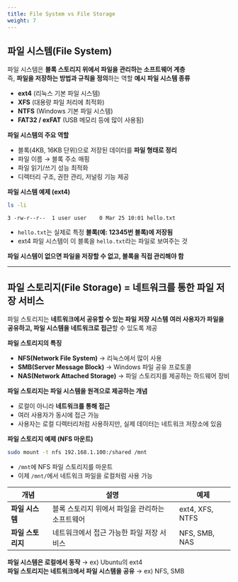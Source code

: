 ```yaml
---
title: File System vs File Storage
weight: 7
---
```



## 파일 시스템(File System)
파일 시스템은 **블록 스토리지 위에서 파일을 관리하는 소프트웨어 계층**  
즉, **파일을 저장하는 방법과 규칙을 정의**하는 역할
**예시 파일 시스템 종류**  
- **ext4** (리눅스 기본 파일 시스템)  
- **XFS** (대용량 파일 처리에 최적화)  
- **NTFS** (Windows 기본 파일 시스템)  
- **FAT32 / exFAT** (USB 메모리 등에 많이 사용됨)  

 **파일 시스템의 주요 역할**  
- 블록(4KB, 16KB 단위)으로 저장된 데이터를 **파일 형태로 정리**  
- 파일 이름 → 블록 주소 매핑  
- 파일 읽기/쓰기 성능 최적화  
- 디렉터리 구조, 권한 관리, 저널링 기능 제공  

**파일 시스템 예제 (ext4)**
```bash
ls -li
```
```
3 -rw-r--r--  1 user user    0 Mar 25 10:01 hello.txt
```
- `hello.txt`는 실제로 특정 **블록(예: 12345번 블록)에 저장됨**  
- ext4 파일 시스템이 이 블록을 `hello.txt`라는 파일로 보여주는 것  

 **파일 시스템이 없으면 파일을 저장할 수 없고, 블록을 직접 관리해야 함**  

---

## 파일 스토리지(File Storage) = 네트워크를 통한 파일 저장 서비스
파일 스토리지는 **네트워크에서 공유할 수 있는 파일 저장 시스템**
**여러 사용자가 파일을 공유하고, 파일 시스템을 네트워크로 접근**할 수 있도록 제공

**파일 스토리지의 특징**  
- **NFS(Network File System)** → 리눅스에서 많이 사용  
- **SMB(Server Message Block)** → Windows 파일 공유 프로토콜  
- **NAS(Network Attached Storage)** → 파일 스토리지를 제공하는 하드웨어 장비  

**파일 스토리지는 파일 시스템을 원격으로 제공하는 개념**  
- 로컬이 아니라 **네트워크를 통해 접근**  
- 여러 사용자가 동시에 접근 가능  
- 사용자는 로컬 디렉터리처럼 사용하지만, 실제 데이터는 네트워크 저장소에 있음  

**파일 스토리지 예제 (NFS 마운트)**
```bash
sudo mount -t nfs 192.168.1.100:/shared /mnt
```
- `/mnt`에 NFS 파일 스토리지를 마운트  
- 이제 `/mnt/`에서 네트워크 파일을 로컬처럼 사용 가능  


|  개념  |  설명  |  예제  |
|--------|--------|--------|
| **파일 시스템** | 블록 스토리지 위에서 파일을 관리하는 소프트웨어 | ext4, XFS, NTFS |
| **파일 스토리지** | 네트워크에서 접근 가능한 파일 저장 서비스 | NFS, SMB, NAS |

**파일 시스템은 로컬에서 동작** → ex) Ubuntu의 ext4  
**파일 스토리지는 네트워크에서 파일 시스템을 공유** → ex) NFS, SMB 